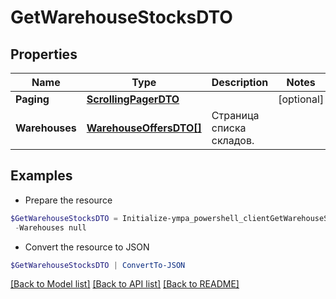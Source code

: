 # GetWarehouseStocksDTO
## Properties

Name | Type | Description | Notes
------------ | ------------- | ------------- | -------------
**Paging** | [**ScrollingPagerDTO**](ScrollingPagerDTO.md) |  | [optional] 
**Warehouses** | [**WarehouseOffersDTO[]**](WarehouseOffersDTO.md) | Страница списка складов. | 

## Examples

- Prepare the resource
```powershell
$GetWarehouseStocksDTO = Initialize-ympa_powershell_clientGetWarehouseStocksDTO  -Paging null `
 -Warehouses null
```

- Convert the resource to JSON
```powershell
$GetWarehouseStocksDTO | ConvertTo-JSON
```

[[Back to Model list]](../README.md#documentation-for-models) [[Back to API list]](../README.md#documentation-for-api-endpoints) [[Back to README]](../README.md)

